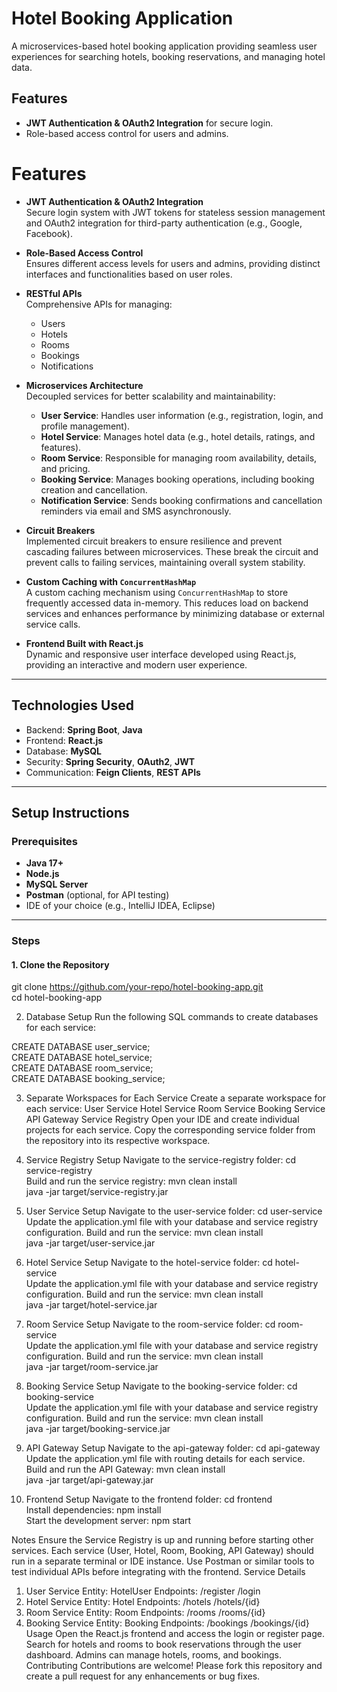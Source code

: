 # Hotel Booking Application  

A microservices-based hotel booking application providing seamless user experiences for searching hotels, booking reservations, and managing hotel data.  

## Features  
- **JWT Authentication & OAuth2 Integration** for secure login.  
- Role-based access control for users and admins.  
# Features

- **JWT Authentication & OAuth2 Integration**  
  Secure login system with JWT tokens for stateless session management and OAuth2 integration for third-party authentication (e.g., Google, Facebook).

- **Role-Based Access Control**  
  Ensures different access levels for users and admins, providing distinct interfaces and functionalities based on user roles.

- **RESTful APIs**  
  Comprehensive APIs for managing:
  - Users
  - Hotels
  - Rooms
  - Bookings
  - Notifications

- **Microservices Architecture**  
  Decoupled services for better scalability and maintainability:
  - **User Service**: Handles user information (e.g., registration, login, and profile management).
  - **Hotel Service**: Manages hotel data (e.g., hotel details, ratings, and features).
  - **Room Service**: Responsible for managing room availability, details, and pricing.
  - **Booking Service**: Manages booking operations, including booking creation and cancellation.
  - **Notification Service**: Sends booking confirmations and cancellation reminders via email and SMS asynchronously.

- **Circuit Breakers**  
  Implemented circuit breakers to ensure resilience and prevent cascading failures between microservices. These break the circuit and prevent calls to failing services, maintaining overall system stability.

- **Custom Caching with `ConcurrentHashMap`**  
  A custom caching mechanism using `ConcurrentHashMap` to store frequently accessed data in-memory. This reduces load on backend services and enhances performance by minimizing database or external service calls.

- **Frontend Built with React.js**  
  Dynamic and responsive user interface developed using React.js, providing an interactive and modern user experience.
  
---

## Technologies Used  
- Backend: **Spring Boot**, **Java**  
- Frontend: **React.js**  
- Database: **MySQL**  
- Security: **Spring Security**, **OAuth2**, **JWT**  
- Communication: **Feign Clients**, **REST APIs**  

---

## Setup Instructions  

### Prerequisites  
- **Java 17+**  
- **Node.js**  
- **MySQL Server**  
- **Postman** (optional, for API testing)  
- IDE of your choice (e.g., IntelliJ IDEA, Eclipse)  

---

### Steps  

#### 1. Clone the Repository  
git clone https://github.com/your-repo/hotel-booking-app.git  
cd hotel-booking-app  

2. Database Setup
Run the following SQL commands to create databases for each service:

CREATE DATABASE user_service;  
CREATE DATABASE hotel_service;  
CREATE DATABASE room_service;  
CREATE DATABASE booking_service;  

3. Separate Workspaces for Each Service
Create a separate workspace for each service:
User Service
Hotel Service
Room Service
Booking Service
API Gateway
Service Registry
Open your IDE and create individual projects for each service.
Copy the corresponding service folder from the repository into its respective workspace.
4. Service Registry Setup
Navigate to the service-registry folder:
cd service-registry  
Build and run the service registry:
mvn clean install  
java -jar target/service-registry.jar
 
5. User Service Setup
Navigate to the user-service folder:
cd user-service  
Update the application.yml file with your database and service registry configuration.
Build and run the service:
mvn clean install  
java -jar target/user-service.jar

6. Hotel Service Setup
Navigate to the hotel-service folder:
cd hotel-service  
Update the application.yml file with your database and service registry configuration.
Build and run the service:
mvn clean install  
java -jar target/hotel-service.jar

7. Room Service Setup
Navigate to the room-service folder:
cd room-service  
Update the application.yml file with your database and service registry configuration.
Build and run the service:
mvn clean install  
java -jar target/room-service.jar

8. Booking Service Setup
Navigate to the booking-service folder:
cd booking-service  
Update the application.yml file with your database and service registry configuration.
Build and run the service:
mvn clean install  
java -jar target/booking-service.jar

9. API Gateway Setup
Navigate to the api-gateway folder:
cd api-gateway  
Update the application.yml file with routing details for each service.
Build and run the API Gateway:
mvn clean install  
java -jar target/api-gateway.jar

10. Frontend Setup
Navigate to the frontend folder:
cd frontend  
Install dependencies:
npm install  
Start the development server:
npm start

Notes
Ensure the Service Registry is up and running before starting other services.
Each service (User, Hotel, Room, Booking, API Gateway) should run in a separate terminal or IDE instance.
Use Postman or similar tools to test individual APIs before integrating with the frontend.
Service Details
1. User Service
Entity: HotelUser
Endpoints:
/register
/login
2. Hotel Service
Entity: Hotel
Endpoints:
/hotels
/hotels/{id}
3. Room Service
Entity: Room
Endpoints:
/rooms
/rooms/{id}
4. Booking Service
Entity: Booking
Endpoints:
/bookings
/bookings/{id}
Usage
Open the React.js frontend and access the login or register page.
Search for hotels and rooms to book reservations through the user dashboard.
Admins can manage hotels, rooms, and bookings.
Contributing
Contributions are welcome! Please fork this repository and create a pull request for any enhancements or bug fixes.



